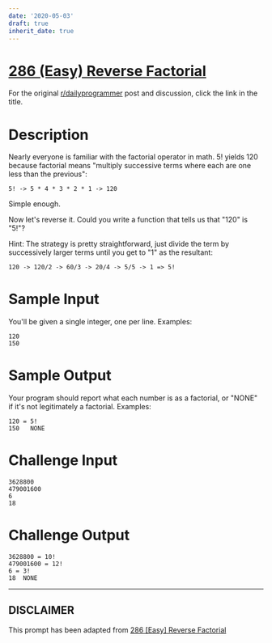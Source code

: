 ```yaml
---
date: '2020-05-03'
draft: true
inherit_date: true
---
```


# [286 (Easy) Reverse Factorial](https://www.reddit.com/r/dailyprogrammer/comments/55nior/20161003_challenge_286_easy_reverse_factorial/)

For the original [r/dailyprogrammer](https://www.reddit.com/r/dailyprogrammer/) post and discussion, click the link in the title.

# Description
Nearly everyone is familiar with the factorial operator in math. 5! yields 120 because factorial means "multiply successive terms where each are one less than the previous":


```
5! -> 5 * 4 * 3 * 2 * 1 -> 120
```
Simple enough. 

Now let's reverse it. Could you write a function that tells us that "120" is "5!"? 

Hint: The strategy is pretty straightforward, just divide the term by successively larger terms until you get to "1" as the resultant:


```
120 -> 120/2 -> 60/3 -> 20/4 -> 5/5 -> 1 => 5!
```
# Sample Input
You'll be given a single integer, one per line. Examples:


```
120
150
```
# Sample Output
Your program should report what each number is as a factorial, or "NONE" if it's not legitimately a factorial. Examples:


```
120 = 5!
150   NONE
```
# Challenge Input

```
3628800
479001600
6
18
```
# Challenge Output

```
3628800 = 10!
479001600 = 12!
6 = 3!
18  NONE
```

----
## **DISCLAIMER**
This prompt has been adapted from [286 [Easy] Reverse Factorial](https://www.reddit.com/r/dailyprogrammer/comments/55nior/20161003_challenge_286_easy_reverse_factorial/
)
